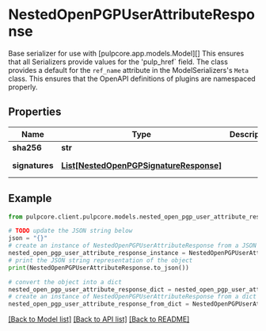 # NestedOpenPGPUserAttributeResponse

Base serializer for use with [pulpcore.app.models.Model][]  This ensures that all Serializers provide values for the 'pulp_href` field.  The class provides a default for the ``ref_name`` attribute in the ModelSerializers's ``Meta`` class. This ensures that the OpenAPI definitions of plugins are namespaced properly.

## Properties

Name | Type | Description | Notes
------------ | ------------- | ------------- | -------------
**sha256** | **str** |  | 
**signatures** | [**List[NestedOpenPGPSignatureResponse]**](NestedOpenPGPSignatureResponse.md) |  | [optional] [readonly] 

## Example

```python
from pulpcore.client.pulpcore.models.nested_open_pgp_user_attribute_response import NestedOpenPGPUserAttributeResponse

# TODO update the JSON string below
json = "{}"
# create an instance of NestedOpenPGPUserAttributeResponse from a JSON string
nested_open_pgp_user_attribute_response_instance = NestedOpenPGPUserAttributeResponse.from_json(json)
# print the JSON string representation of the object
print(NestedOpenPGPUserAttributeResponse.to_json())

# convert the object into a dict
nested_open_pgp_user_attribute_response_dict = nested_open_pgp_user_attribute_response_instance.to_dict()
# create an instance of NestedOpenPGPUserAttributeResponse from a dict
nested_open_pgp_user_attribute_response_from_dict = NestedOpenPGPUserAttributeResponse.from_dict(nested_open_pgp_user_attribute_response_dict)
```
[[Back to Model list]](../README.md#documentation-for-models) [[Back to API list]](../README.md#documentation-for-api-endpoints) [[Back to README]](../README.md)


